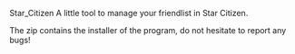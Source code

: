 Star_Citizen
A little tool to manage your friendlist in Star Citizen.

The zip contains the installer of the program, do not hesitate to report any bugs!